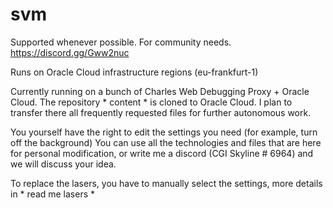 # svm
Supported whenever possible. For community needs.
https://discord.gg/Gww2nuc

Runs on Oracle Cloud
   infrastructure regions (eu-frankfurt-1)

Currently running on a bunch of Charles Web Debugging Proxy + Oracle Cloud.
The repository * content * is cloned to Oracle Cloud. I plan to transfer there all frequently requested files for further autonomous work.

You yourself have the right to edit the settings you need (for example, turn off the background)
You can use all the technologies and files that are here for personal modification, or write me a discord (CGI Skyline # 6964) and we will discuss your idea.

To replace the lasers, you have to manually select the settings, more details in * read me lasers *
